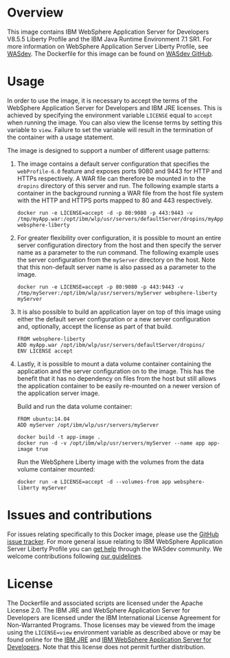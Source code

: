 # Overview 

This image contains IBM WebSphere Application Server for Developers V8.5.5 Liberty Profile and the IBM Java Runtime Environment 7.1 SR1. For more information on WebSphere Application Server Liberty Profile, see [WASdev](https://developer.ibm.com/wasdev/docs/category/getting-started/). The Dockerfile for this image can be found on [WASdev GitHub](https://github.com/WASdev/ci.docker/blob/master/websphere-liberty/8.5.5/Dockerfile).

# Usage

In order to use the image, it is necessary to accept the terms of the WebSphere Application Server for Developers and IBM JRE licenses. This is achieved by specifying the environment variable `LICENSE` equal to `accept` when running the image. You can also view the license terms by setting this variable to `view`. Failure to set the variable will result in the termination of the container with a usage statement.

The image is designed to support a number of different usage patterns:

1. The image contains a default server configuration that specifies the `webProfile-6.0` feature and exposes ports 9080 and 9443 for HTTP and HTTPs respectively. A WAR file can therefore be mounted in to the `dropins` directory of this server and run. The following example starts a container in the background running a WAR file from the host file system with the HTTP and HTTPS ports mapped to 80 and 443 respectively.

    ```
    docker run -e LICENSE=accept -d -p 80:9080 -p 443:9443 -v /tmp/myApp.war:/opt/ibm/wlp/usr/servers/defaultServer/dropins/myApp.war websphere-liberty
    ```
    
2. For greater flexibility over configuration, it is possible to mount an entire server configuration directory from the host and then specify the server name as a parameter to the run command. The following example uses the server configuration from the `myServer` directory on the host. Note that this non-default server name is also passed as a parameter to the image.

    ```
    docker run -e LICENSE=accept -p 80:9080 -p 443:9443 -v /tmp/myServer:/opt/ibm/wlp/usr/servers/myServer websphere-liberty myServer
    ```
    
3. It is also possible to build an application layer on top of this image using either the default server configuration or a new server configuration and, optionally, accept the license as part of that build.

    ```
    FROM websphere-liberty
    ADD myApp.war /opt/ibm/wlp/usr/servers/defaultServer/dropins/
    ENV LICENSE accept
    ```

4. Lastly, it is possible to mount a data volume container containing the application and the server configuration on to the image. This has the benefit that it has no dependency on files from the host but still allows the application container to be easily re-mounted on a newer version of the application server image.

    Build and run the data volume container:
    
    ```
    FROM ubuntu:14.04
    ADD myServer /opt/ibm/wlp/usr/servers/myServer
    ```
    
    ```
    docker build -t app-image .
    docker run -d -v /opt/ibm/wlp/usr/servers/myServer --name app app-image true
    ```
    
    Run the WebSphere Liberty image with the volumes from the data volume container mounted:

    ```
    docker run -e LICENSE=accept -d --volumes-from app websphere-liberty myServer
    ```

# Issues and contributions

For issues relating specifically to this Docker image, please use the [GitHub issue tracker](https://github.com/WASdev/ci.docker/issues). For more general issue relating to IBM WebSphere Application Server Liberty Profile you can [get help](https://developer.ibm.com/wasdev/help/) through the WASdev community. We welcome contributions following [our guidelines](https://github.com/WASdev/wasdev.github.io/blob/master/CONTRIBUTING.md).

# License

The Dockerfile and associated scripts are licensed under the Apache License 2.0. The IBM JRE and WebSphere Application Server for Developers are licensed under the IBM International License Agreement for Non-Warranted Programs. Those licenses may be viewed from the image using the `LICENSE=view` environment variable as described above or may be found online for the [IBM JRE](https://www14.software.ibm.com/cgi-bin/weblap/lap.pl?la_formnum=&li_formnum=L-EWOD-99YA4J&title=IBM%C2%AE+SDK%2C+Java+Technology+Edition%2C+Version+7+Release+1&l=en) and [IBM WebSphere Application Server for Developers](https://public.dhe.ibm.com/ibmdl/export/pub/software/websphere/wasdev/downloads/wlp/8.5.5.3/lafiles/runtime/en.html). Note that this license does not permit further distribution.
